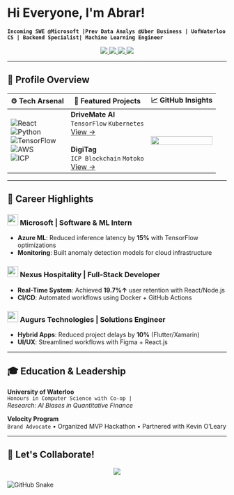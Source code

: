 # Hi Everyone, I'm Abrar!  
**`Incoming SWE @Microsoft |Prev Data Analys @Uber Business | UofWaterloo CS | Backend Specialist| Machine Learning Engineer`**  

<p align="center">
  <a href="your-linkedin">
    <img src="https://img.shields.io/badge/LinkedIn-0A66C2?style=for-the-badge&logo=linkedin&logoColor=white" />
  </a>
  <a href="mailto:your.email@example.com">
    <img src="https://img.shields.io/badge/Email-EA4335?style=for-the-badge&logo=gmail&logoColor=white" />
  </a>
  <a href="your-portfolio">
    <img src="https://img.shields.io/badge/Portfolio-4285F4?style=for-the-badge&logo=google-chrome&logoColor=white" />
  </a>
  <a href="https://www.instagram.com/myselfab1510/">
    <img src="https://img.shields.io/badge/Instagram-EA4335?style=for-the-badge&logo=instagram&logoColor=white" />
  </a> 
</p>

---

## 📌 Profile Overview

| ⚙️ **Tech Arsenal** | 🌟 **Featured Projects** | 📈 **GitHub Insights** |
|----------------------|--------------------------|------------------------|
| ![React](https://img.shields.io/badge/React-61DAFB?logo=react&logoColor=black) <br> ![Python](https://img.shields.io/badge/Python-3776AB?logo=python&logoColor=white) <br> ![TensorFlow](https://img.shields.io/badge/TensorFlow-FF6F00?logo=tensorflow&logoColor=white) <br> ![AWS](https://img.shields.io/badge/AWS-232F3E?logo=amazonaws&logoColor=white) <br> ![ICP](https://img.shields.io/badge/ICP_Blockchain-29ABE2?logo=internetcomputer) | **DriveMate AI**<br>`TensorFlow` `Kubernetes`<br>[View →](project-link) <br><br> **DigiTag**<br>`ICP Blockchain` `Motoko`<br>[View →](project-link) | <img src="https://github-readme-stats.vercel.app/api?username=abrarahmad1510&show_icons=true&theme=algolia&hide_border=true&count_private=true" width="100%"> |

---

## 💼 Career Highlights

### <img src="https://img.icons8.com/external-others-inmotus-design/67/external-Microsoft-hexagon-inmotus-design-2.png" width="25"/> **Microsoft** | Software & ML Intern
- **Azure ML**: Reduced inference latency by **15%** with TensorFlow optimizations
- **Monitoring**: Built anomaly detection models for cloud infrastructure

### <img src="https://img.icons8.com/3d-fluency/94/hotel.png" width="25"/> **Nexus Hospitality** | Full-Stack Developer
- **Real-Time System**: Achieved **19.7%↑** user retention with React/Node.js
- **CI/CD**: Automated workflows using Docker + GitHub Actions

### <img src="https://img.icons8.com/3d-fluency/94/code.png" width="25"/> **Augurs Technologies** | Solutions Engineer
- **Hybrid Apps**: Reduced project delays by **10%** (Flutter/Xamarin)
- **UI/UX**: Streamlined workflows with Figma + React.js

---

## 🎓 Education & Leadership

**University of Waterloo**  
`Honours in Computer Science with Co-op |`  
*Research: AI Biases in Quantitative Finance*  

**Velocity Program**  
`Brand Advocate` • Organized MVP Hackathon • Partnered with Kevin O’Leary

---

## 🌟 Let's Collaborate!

<p align="center">
  <img src="https://readme-typing-svg.demolab.com?font=Fira+Code&pause=1000&color=29ABE2&width=435&lines=AI-Driven+DevOps;Blockchain+Consensus;Hybrid+App+Optimization">
</p>

![GitHub Snake](https://github.com/abrarahmad1510/abrarahmad1510/blob/output/github-contribution-grid-snake.svg)
